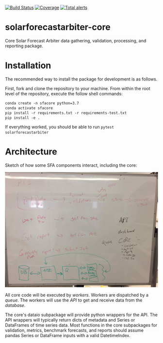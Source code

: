 [![Build Status](https://dev.azure.com/solararbiter/solarforecastarbiter/_apis/build/status/SolarArbiter.solarforecastarbiter-core?branchName=master)](https://dev.azure.com/solararbiter/solarforecastarbiter/_build/latest?definitionId=1&branchName=master)
[![Coverage](https://img.shields.io/azure-devops/coverage/solararbiter/solarforecastarbiter/1/master.svg)](https://dev.azure.com/solararbiter/solarforecastarbiter/_build/latest?definitionId=1&branchName=master)
[![Total alerts](https://img.shields.io/lgtm/alerts/g/SolarArbiter/solarforecastarbiter-core.svg?logo=lgtm&logoWidth=18)](https://lgtm.com/projects/g/SolarArbiter/solarforecastarbiter-core/alerts/)

# solarforecastarbiter-core
Core Solar Forecast Arbiter data gathering, validation, processing, and
reporting package.

# Installation
The recommended way to install the package for development is as follows.

First, fork and clone the repository to your machine. From within the
root level of the repository, execute the follow shell commands:

```
conda create -n sfacore python=3.7
conda activate sfacore
pip install -r requirements.txt -r requirements-test.txt
pip install -e .
```

If everything worked, you should be able to run `pytest solarforecastarbiter`


# Architecture
Sketch of how some SFA components interact, including the core:

![system sketch](system_sketch.jpg)

All core code will be executed by *workers*. Workers are dispatched by
a *queue*. The workers will use the *API* to get and receive data from the
*database*.

The core's dataio subpackage will provide python wrappers for the API.
The API wrappers will typically return dicts of metadata and Series or
DataFrames of time series data. Most functions in the core subpackages
for validation, metrics, benchmark forecasts, and reports should assume
pandas Series or DataFrame inputs with a valid DatetimeIndex.

